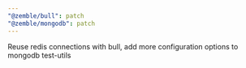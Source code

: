 ```yaml
---
"@zemble/bull": patch
"@zemble/mongodb": patch
---
```


Reuse redis connections with bull, add more configuration options to mongodb test-utils

